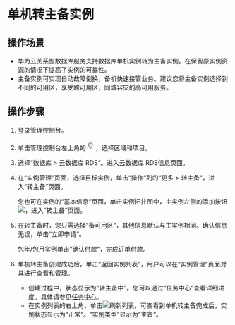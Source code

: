 # 单机转主备实例<a name="rds_pg_05_0023"></a>

## 操作场景<a name="zh-cn_topic_0171122491_section1715294212120"></a>

-   华为云关系型数据库服务支持数据库单机实例转为主备实例。在保留原实例资源的情况下提高了实例的可靠性。
-   主备实例可实现自动故障倒换，备机快速接管业务。建议您将主备实例选择到不同的可用区，享受跨可用区，同城容灾的高可用服务。

## 操作步骤<a name="zh-cn_topic_0171122491_section2247117297"></a>

1.  登录管理控制台。
2.  单击管理控制台左上角的![](figures/Region灰色图标.png)，选择区域和项目。
3.  选择“数据库  \>  云数据库 RDS“。进入云数据库 RDS信息页面。
4.  在“实例管理”页面，选择目标实例，单击“操作“列的“更多  \>  转主备“，进入“转主备”页面。

    您也可在实例的“基本信息“页面，单击实例拓扑图中，主实例左侧的添加按钮![](figures/添加只读-30.png)，进入“转主备”页面。

5.  在转主备时，您只需选择“备可用区“，其他信息默认与主实例相同。确认信息无误，单击“立即申请“。

    包年/包月实例单击“确认付款“，完成订单付款。

6.  单机转主备创建成功后，单击“返回实例列表”，用户可以在“实例管理“页面对其进行查看和管理。
    -   创建过程中，状态显示为“转主备中”。您可以通过“任务中心“查看详细进度。具体请参见[任务中心](zh-cn_topic_0192953862.md)。
    -   在实例列表的右上角，单击![](figures/refresh-31.png)刷新列表，可查看到单机转主备完成后，实例状态显示为“正常“。“实例类型“显示为“主备“。



